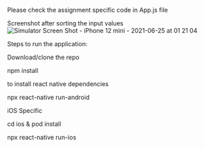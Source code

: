 
Please check the assignment specific code in App.js file

Screenshot after sorting the input values
![Simulator Screen Shot - iPhone 12 mini - 2021-06-25 at 01 21 04](https://user-images.githubusercontent.com/34389914/123323777-a0b2b400-d553-11eb-8d0f-925b20ff4d05.png)

Steps to run the application:

Download/clone the repo

npm install

to install react native dependencies

npx react-native run-android

iOS Specific

cd ios & pod install

npx react-native run-ios


